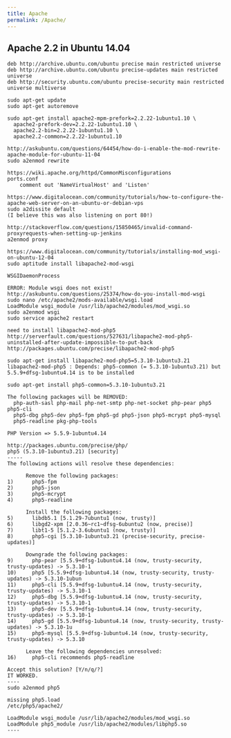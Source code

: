 ```yaml
---
title: Apache
permalink: /Apache/
---
```


Apache 2.2 in Ubuntu 14.04
--------------------------

    deb http://archive.ubuntu.com/ubuntu precise main restricted universe
    deb http://archive.ubuntu.com/ubuntu precise-updates main restricted universe
    deb http://security.ubuntu.com/ubuntu precise-security main restricted universe multiverse

    sudo apt-get update
    sudo apt-get autoremove

    sudo apt-get install apache2-mpm-prefork=2.2.22-1ubuntu1.10 \
      apache2-prefork-dev=2.2.22-1ubuntu1.10 \
      apache2.2-bin=2.2.22-1ubuntu1.10 \
      apache2.2-common=2.2.22-1ubuntu1.10

    http://askubuntu.com/questions/64454/how-do-i-enable-the-mod-rewrite-apache-module-for-ubuntu-11-04
    sudo a2enmod rewrite

    https://wiki.apache.org/httpd/CommonMisconfigurations
    ports.conf
        comment out 'NameVirtualHost' and 'Listen'

    https://www.digitalocean.com/community/tutorials/how-to-configure-the-apache-web-server-on-an-ubuntu-or-debian-vps
    sudo a2dissite default
    (I believe this was also listening on port 80!)

    http://stackoverflow.com/questions/15850465/invalid-command-proxyrequests-when-setting-up-jenkins
    a2enmod proxy

    https://www.digitalocean.com/community/tutorials/installing-mod_wsgi-on-ubuntu-12-04
    sudo aptitude install libapache2-mod-wsgi

    WSGIDaemonProcess

    ERROR: Module wsgi does not exist!
    http://askubuntu.com/questions/25374/how-do-you-install-mod-wsgi
    sudo nano /etc/apache2/mods-available/wsgi.load
    LoadModule wsgi_module /usr/lib/apache2/modules/mod_wsgi.so
    sudo a2enmod wsgi
    sudo service apache2 restart

    need to install libapache2-mod-php5
    http://serverfault.com/questions/527631/libapache2-mod-php5-uninstalled-after-update-impossible-to-put-back
    http://packages.ubuntu.com/precise/libapache2-mod-php5

    sudo apt-get install libapache2-mod-php5=5.3.10-1ubuntu3.21
    libapache2-mod-php5 : Depends: php5-common (= 5.3.10-1ubuntu3.21) but 5.5.9+dfsg-1ubuntu4.14 is to be installed

    sudo apt-get install php5-common=5.3.10-1ubuntu3.21

    The following packages will be REMOVED:
      php-auth-sasl php-mail php-net-smtp php-net-socket php-pear php5 php5-cli
      php5-dbg php5-dev php5-fpm php5-gd php5-json php5-mcrypt php5-mysql
      php5-readline pkg-php-tools

    PHP Version => 5.5.9-1ubuntu4.14

    http://packages.ubuntu.com/precise/php/
    php5 (5.3.10-1ubuntu3.21) [security]
    -----
    The following actions will resolve these dependencies:

          Remove the following packages:
    1)      php5-fpm
    2)      php5-json
    3)      php5-mcrypt
    4)      php5-readline

          Install the following packages:
    5)      libdb5.1 [5.1.29-7ubuntu1 (now, trusty)]
    6)      libgd2-xpm [2.0.36~rc1~dfsg-6ubuntu2 (now, precise)]
    7)      libt1-5 [5.1.2-3.6ubuntu1 (now, trusty)]
    8)      php5-cgi [5.3.10-1ubuntu3.21 (precise-security, precise-updates)]

          Downgrade the following packages:
    9)      php-pear [5.5.9+dfsg-1ubuntu4.14 (now, trusty-security, trusty-updates) -> 5.3.10-1
    10)     php5 [5.5.9+dfsg-1ubuntu4.14 (now, trusty-security, trusty-updates) -> 5.3.10-1ubun
    11)     php5-cli [5.5.9+dfsg-1ubuntu4.14 (now, trusty-security, trusty-updates) -> 5.3.10-1
    12)     php5-dbg [5.5.9+dfsg-1ubuntu4.14 (now, trusty-security, trusty-updates) -> 5.3.10-1
    13)     php5-dev [5.5.9+dfsg-1ubuntu4.14 (now, trusty-security, trusty-updates) -> 5.3.10-1
    14)     php5-gd [5.5.9+dfsg-1ubuntu4.14 (now, trusty-security, trusty-updates) -> 5.3.10-1u
    15)     php5-mysql [5.5.9+dfsg-1ubuntu4.14 (now, trusty-security, trusty-updates) -> 5.3.10

          Leave the following dependencies unresolved:
    16)     php5-cli recommends php5-readline

    Accept this solution? [Y/n/q/?]
    IT WORKED.
    ----
    sudo a2enmod php5

    missing php5.load
    /etc/php5/apache2/

    LoadModule wsgi_module /usr/lib/apache2/modules/mod_wsgi.so
    LoadModule php5_module /usr/lib/apache2/modules/libphp5.so
    ----